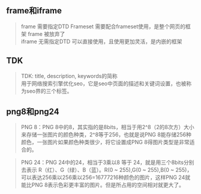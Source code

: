 ## frame和iframe  

> frame 需要指定DTD Frameset 需要配合frameset使用，是整个网页的框架  frame 被放弃了   
> iframe 无需指定DTD 可以直接使用，且使用更加灵活，是内嵌的框架

## TDK
> TDK: title, description, keywords的简称  
> 用于网络搜索引擎优化seo，它是seo中页面的描述和关键词设置，也被称为seo界的三个标签。

## png8和png24

> PNG 8：PNG 8中的8，其实指的是8bits，相当于用2^8（2的8次方）大小来存储一张图片的颜色种类，2^8等于256，也就是说PNG 8能存储256种颜色，一张图片如果颜色种类很少，将它设置成PNG 8得图片类型是非常适合的。  

> PNG 24：PNG 24中的24，相当于3乘以8 等于 24，就是用三个8bits分别去表示 R（红）、G（绿）、B（蓝）。R(0 ~ 255),G(0 ~ 255),B(0 ~ 255)，可以表达256乘以256乘以256=16777216种颜色的图片，这样PNG 24就能比PNG 8表示色彩更丰富的图片。但是所占用的空间相对就更大了。